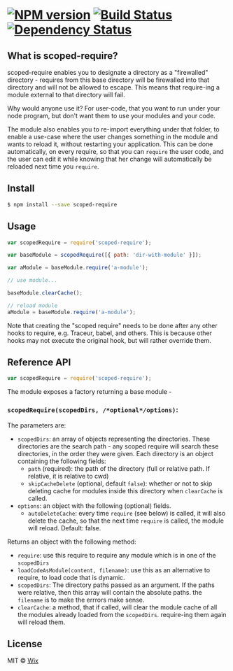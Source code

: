#  [![NPM version][npm-image]][npm-url] [![Build Status][travis-image]][travis-url] [![Dependency Status][daviddm-url]][daviddm-image]

## What is scoped-require?

scoped-require enables you to designate a directory as a "firewalled" directory - requires from this base directory
will be firewalled into that directory and will not be allowed to escape.
This means that require-ing a module external to that directory will fail.

Why would anyone use it? For user-code, that you want to run under your node program, but don't want them
to use your modules and your code.

The module also enables you to re-import everything under that folder, to enable a use-case where the user
changes something in the module and wants to reload it, without restarting your application.
This can be done automatically, on every require, so that you can `require` the user code, and the user can edit it
while knowing that her change will automatically be reloaded next time you `require`.

## Install

```sh
$ npm install --save scoped-require
```


## Usage

```js
var scopedRequire = require('scoped-require');

var baseModule = scopedRequire([{ path: 'dir-with-module' }]);

var aModule = baseModule.require('a-module');

// use module...

baseModule.clearCache();

// reload module
aModule = baseModule.require('a-module');

```

Note that creating the "scoped require" needs to be done after any other hooks to require,
e.g. Traceur, babel, and others. This is because other hooks may not execute the original hook,
but will rather override them.

## Reference API
```js
var scopedRequire = require('scoped-require');
```

The module exposes a factory returning a base module -

### `scopedRequire(scopedDirs, /*optional*/options)`:
The parameters are:
* `scopedDirs`: an array of objects representing the directories.
These directories are the search path - any scoped require will search these directories, in the order they were given.
Each directory is an object containing the following fields:
  * `path` (required): the path of the directory (full or relative path. If relative, it is relative to cwd)
  * `skipCacheDelete` (optional, default `false`): whether or not to skip deleting cache for modules inside this directory when `clearCache` is called.
* `options`: an object with the following (optional) fields.
  * `autoDeleteCache`: every time `require` (see below) is called, it will also delete the cache, so that the
  next time `require` is called, the module will reload. Default: false.

Returns an object with the following method:
* `require`: use this require to require any module which is in one of the `scopedDirs`
* `loadCodeAsModule(content, filename)`: use this as an alternative to require, to load code that is dynamic.
* `scopedDirs`: The directory paths passed as an argument. If the paths were relative, then this array will contain the absolute paths.
the `filename` is to make the errrors make sense.
* `clearCache`: a method, that if called, will clear the module cache of all the modules
already loaded from the `scopedDirs`. require-ing them again will reload them.

## License

MIT © [Wix]()


[npm-url]: https://npmjs.org/package/scoped-require
[npm-image]: https://badge.fury.io/js/scoped-require.svg
[travis-url]: https://travis-ci.org/wix/scoped-require
[travis-image]: https://travis-ci.org/wix/scoped-require.svg?branch=master
[daviddm-url]: https://david-dm.org/wix/scoped-require.svg?theme=shields.io
[daviddm-image]: https://david-dm.org/wix/scoped-require
